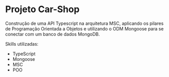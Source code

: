 # Projeto Car-Shop
Construção de uma API Typescript na arquitetura MSC, aplicando os pilares
de Programação Orientada a Objetos e utilizando o ODM Mongoose para se conectar
com um banco de dados MongoDB.

Skills utilizadas:
- TypeScript
- Mongoose
- MSC
- POO
